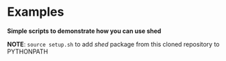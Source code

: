 # Examples
**Simple scripts to demonstrate how you can use shed**

**NOTE**: `source setup.sh` to add *shed* package from this cloned repository to PYTHONPATH
